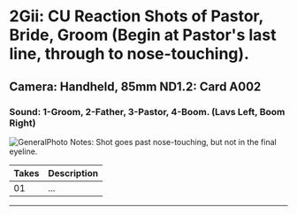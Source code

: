 # 2Gii: CU Reaction Shots of Pastor, Bride, Groom (Begin at Pastor's last line, through to nose-touching).

## Camera: Handheld, 85mm ND1.2: Card A002

### Sound: 1-Groom, 2-Father, 3-Pastor, 4-Boom. (Lavs Left, Boom Right)

![GeneralPhoto][]
Notes: Shot goes past nose-touching, but not in the final eyeline.

| Takes | Description |
|:---|:----|
| 01 | ... |

----


[GeneralPhoto]:  /CelebrateForever/images/2Gii.JPG